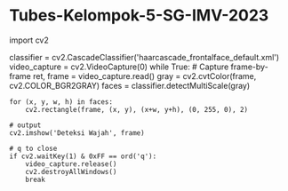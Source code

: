 # Tubes-Kelompok-5-SG-IMV-2023

import cv2

classifier = cv2.CascadeClassifier('haarcascade_frontalface_default.xml')
video_capture = cv2.VideoCapture(0)
while True:
    # Capture frame-by-frame
    ret, frame = video_capture.read()
    gray = cv2.cvtColor(frame, cv2.COLOR_BGR2GRAY)
    faces = classifier.detectMultiScale(gray)

    for (x, y, w, h) in faces:
        cv2.rectangle(frame, (x, y), (x+w, y+h), (0, 255, 0), 2)

    # output
    cv2.imshow('Deteksi Wajah', frame)

    # q to close
    if cv2.waitKey(1) & 0xFF == ord('q'):
        video_capture.release()
        cv2.destroyAllWindows()
        break   
